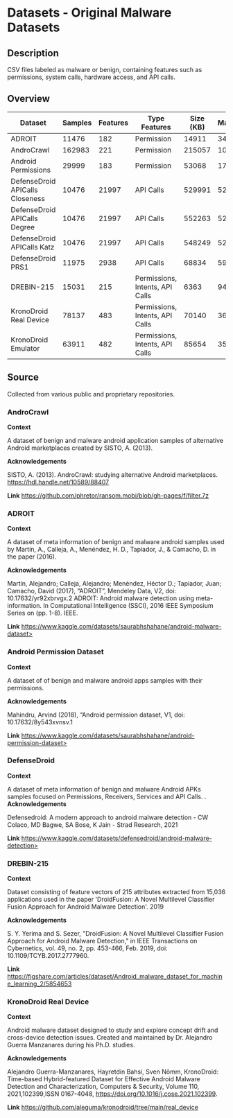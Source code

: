 # Datasets - Original Malware Datasets

## Description

 CSV files labeled as malware or benign, containing features such as permissions, system calls, hardware access, and API calls.

## Overview
| Dataset                         | Samples | Features | Type Features                   | Size (KB) | Malwares | Benigns |
| ------------------------------- | ------- | -------- | ------------------------------- | --------- | -------- | ------- |
| ADROIT                          | 11476   | 182      | Permission                      | 14911     | 3418     | 8058    |
| AndroCrawl                      | 162983  | 221      | Permission                      | 215057    | 10170    | 86574   |
| Android Permissions             | 29999   | 183      | Permission                      | 53068     | 17787    | 9077    |
| DefenseDroid APICalls Closeness | 10476   | 21997    | API Calls                       | 529991    | 5254     | 5222    |
| DefenseDroid APICalls Degree    | 10476   | 21997    | API Calls                       | 552263    | 5254     | 5222    |
| DefenseDroid APICalls Katz      | 10476   | 21997    | API Calls                       | 548249    | 5254     | 5222    |
| DefenseDroid PRS1               | 11975   | 2938     | API Calls                       | 68834     | 5975     | 11975   |
| DREBIN-215                      | 15031   | 215      | Permissions, Intents, API Calls | 6363      | 9476     | 15031   |
| KronoDroid Real Device          | 78137   | 483      | Permissions, Intents, API Calls | 70140     | 36755    | 78137   |
| KronoDroid Emulator             | 63911   | 482      | Permissions, Intents, API Calls | 85654     | 35246    | 63991   |

## Source

Collected from various public and proprietary repositories.

### AndroCrawl

**Context**

A dataset of benign and malware android application samples of alternative Android marketplaces created by SISTO, A. (2013).

**Acknowledgements**

SISTO, A. (2013). AndroCrawl: studying alternative Android marketplaces. <https://hdl.handle.net/10589/88407>

**Link**
https://github.com/phretor/ransom.mobi/blob/gh-pages/f/filter.7z

### ADROIT

**Context**

A dataset of meta information of benign and malware android samples used by Martín, A., Calleja, A., Menéndez, H. D., Tapiador, J., & Camacho, D. in the paper (2016).

**Acknowledgements**

Martín, Alejandro; Calleja, Alejandro; Menéndez, Héctor D.; Tapiador, Juan; Camacho, David (2017), “ADROIT”, Mendeley Data, V2, doi: 10.17632/yr92xbrvgx.2
ADROIT: Android malware detection using meta-information. In Computational Intelligence (SSCI), 2016 IEEE Symposium Series on (pp. 1-8). IEEE.

**Link**
https://www.kaggle.com/datasets/saurabhshahane/android-malware-dataset>

### Android Permission Dataset
 
**Context**

A dataset of of benign and malware android apps samples with their permissions.

**Acknowledgements**

Mahindru, Arvind (2018), “Android permission dataset, V1, doi: 10.17632/8y543xvnsv.1

**Link**
https://www.kaggle.com/datasets/saurabhshahane/android-permission-dataset>

### DefenseDroid
 
**Context**

A dataset of meta information of benign and malware Android APKs samples focused on Permissions, Receivers, Services and API Calls.
.
**Acknowledgements**

Defensedroid: A modern approach to android malware detection - CW Colaco, MD Bagwe, SA Bose, K Jain - Strad Research, 2021

**Link**
https://www.kaggle.com/datasets/defensedroid/android-malware-detection>

### DREBIN-215

**Context**

Dataset consisting of feature vectors of 215 attributes extracted from 15,036 applications used in the paper 'DroidFusion: A Novel Multilevel Classifier Fusion Approach for Android Malware Detection'. 2019

**Acknowledgements**

S. Y. Yerima and S. Sezer, "DroidFusion: A Novel Multilevel Classifier Fusion Approach for Android Malware Detection," in IEEE Transactions on Cybernetics, vol. 49, no. 2, pp. 453-466, Feb. 2019, doi: 10.1109/TCYB.2017.2777960.

**Link**
https://figshare.com/articles/dataset/Android_malware_dataset_for_machine_learning_2/5854653

### KronoDroid Real Device

**Context**

Android malware dataset designed to study and explore concept drift and cross-device detection issues. Created and maintained by Dr. Alejandro Guerra Manzanares during his Ph.D. studies.

**Acknowledgements**

Alejandro Guerra-Manzanares, Hayretdin Bahsi, Sven Nõmm, KronoDroid: Time-based Hybrid-featured Dataset for Effective Android Malware Detection and Characterization, Computers & Security, Volume 110, 2021,102399,ISSN 0167-4048, <https://doi.org/10.1016/j.cose.2021.102399>.

**Link**
 https://github.com/aleguma/kronodroid/tree/main/real_device
